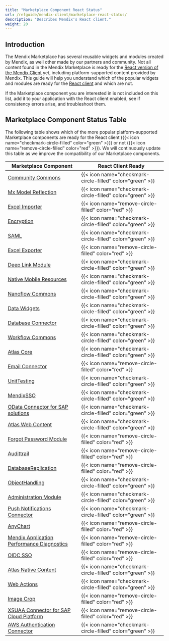 ```yaml
---
title: "Marketplace Component React Status"
url: /refguide/mendix-client/marketplace-react-status/
description: "Describes Mendix's React client."
weight: 20
---
```


## Introduction

The Mendix Marketplace has several reusable widgets and modules created by Mendix, as well other made by our partners and community. Not all content found in the Mendix Marketplace is ready for the [React version of the Mendix Client](/releasenotes/studio-pro/10.7/#react-client) yet, including platform-supported content provided by Mendix. This guide will help you understand which of the popular widgets and modules are ready for the [React client](/refguide/mendix-client/react/) and which are not.

If the Marketplace component you are interested in is not included on this list, add it to your application with the React client enabled, see if consistency errors arise, and troubleshoot them.

## Marketplace Component Status Table

The following table shows which of the more popular platform-supported Marketplace components are ready for the React client ({{< icon name="checkmark-circle-filled" color="green" >}}) or not ({{< icon name="remove-circle-filled" color="red" >}}). We will continuously update this table as we improve the compatibility of our Marketplace components.

| Marketplace Component | React Client Ready |
| --- | --- |
| [Community Commons](https://marketplace.mendix.com/link/component/170) | {{< icon name="checkmark-circle-filled" color="green" >}} |
| [Mx Model Reflection](https://marketplace.mendix.com/link/component/69) | {{< icon name="checkmark-circle-filled" color="green" >}} |
| [Excel Importer](https://marketplace.mendix.com/link/component/72) | {{< icon name="remove-circle-filled" color="red" >}} |
| [Encryption](https://marketplace.mendix.com/link/component/1011) | {{< icon name="checkmark-circle-filled" color="green" >}} |
| [SAML](https://marketplace.mendix.com/link/component/1174) | {{< icon name="checkmark-circle-filled" color="green" >}} |
| [Excel Exporter](https://marketplace.mendix.com/link/component/726) | {{< icon name="remove-circle-filled" color="red" >}} |
| [Deep Link Module](https://marketplace.mendix.com/link/component/43) | {{< icon name="checkmark-circle-filled" color="green" >}} |
| [Native Mobile Resources](https://marketplace.mendix.com/link/component/109513) | {{< icon name="checkmark-circle-filled" color="green" >}} |
| [Nanoflow Commons](https://marketplace.mendix.com/link/component/109515) | {{< icon name="checkmark-circle-filled" color="green" >}} |
| [Data Widgets](https://marketplace.mendix.com/link/component/116540) | {{< icon name="checkmark-circle-filled" color="green" >}} |
| [Database Connector](https://marketplace.mendix.com/link/component/2888) | {{< icon name="checkmark-circle-filled" color="green" >}} |
| [Workflow Commons](https://marketplace.mendix.com/link/component/117066) | {{< icon name="checkmark-circle-filled" color="green" >}} |
| [Atlas Core](https://marketplace.mendix.com/link/component/117187) | {{< icon name="checkmark-circle-filled" color="green" >}} |
| [Email Connector](https://marketplace.mendix.com/link/component/120739) | {{< icon name="remove-circle-filled" color="red" >}} |
| [UnitTesting](https://marketplace.mendix.com/link/component/390) | {{< icon name="checkmark-circle-filled" color="green" >}} |
| [MendixSSO](https://marketplace.mendix.com/link/component/111349) | {{< icon name="checkmark-circle-filled" color="green" >}} |
| [OData Connector for SAP solutions](https://marketplace.mendix.com/link/component/74525) | {{< icon name="checkmark-circle-filled" color="green" >}} |
| [Atlas Web Content](https://marketplace.mendix.com/link/component/117183) | {{< icon name="checkmark-circle-filled" color="green" >}} |
| [Forgot Password Module](https://marketplace.mendix.com/link/component/1296) | {{< icon name="remove-circle-filled" color="red" >}} |
| [Audittrail](https://marketplace.mendix.com/link/component/138) | {{< icon name="remove-circle-filled" color="red" >}} |
| [DatabaseReplication](https://marketplace.mendix.com/link/component/160) | {{< icon name="remove-circle-filled" color="red" >}} |
| [ObjectHandling](https://marketplace.mendix.com/link/component/37114) | {{< icon name="checkmark-circle-filled" color="green" >}} |
| [Administration Module](https://marketplace.mendix.com/link/component/23513) | {{< icon name="checkmark-circle-filled" color="green" >}} |
| [Push Notifications Connector](https://marketplace.mendix.com/link/component/3003) | {{< icon name="checkmark-circle-filled" color="green" >}} |
| [AnyChart](https://marketplace.mendix.com/link/component/106517) | {{< icon name="remove-circle-filled" color="red" >}} |
| [Mendix Application Performance Diagnostics](https://marketplace.mendix.com/link/component/6127) | {{< icon name="remove-circle-filled" color="red" >}} |
| [OIDC SSO](https://marketplace.mendix.com/link/component/120371) | {{< icon name="remove-circle-filled" color="red" >}} |
| [Atlas Native Content](https://marketplace.mendix.com/link/component/117175) | {{< icon name="checkmark-circle-filled" color="green" >}} |
| [Web Actions](https://marketplace.mendix.com/link/component/114337) | {{< icon name="checkmark-circle-filled" color="green" >}} |
| [Image Crop](https://marketplace.mendix.com/link/component/254) | {{< icon name="remove-circle-filled" color="red" >}} |
| [XSUAA Connector for SAP Cloud Platform](https://marketplace.mendix.com/link/component/78091) | {{< icon name="remove-circle-filled" color="red" >}} |
| [AWS Authentication Connector](https://marketplace.mendix.com/link/component/120333) | {{< icon name="checkmark-circle-filled" color="green" >}} |

